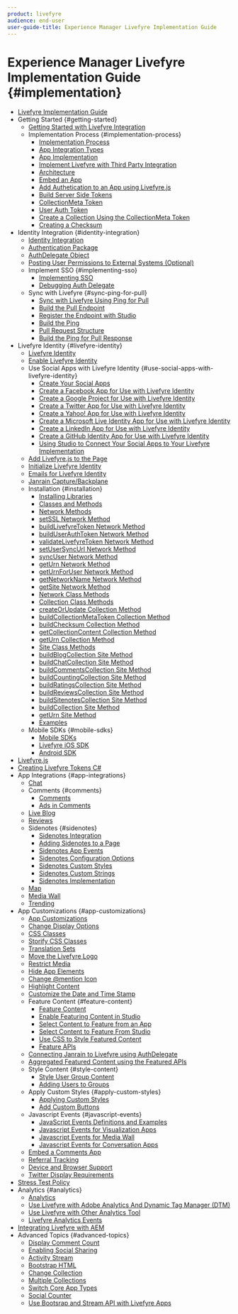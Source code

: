 ```yaml
---
product: livefyre
audience: end-user
user-guide-title: Experience Manager Livefyre Implementation Guide
---
```

 
# Experience Manager Livefyre Implementation Guide {#implementation}

+ [Livefyre Implementation Guide](home.md)
+ Getting Started {#getting-started}
  + [Getting Started with Livefyre Integration](c-getting-started/c-getting-started.md)
  + Implementation Process {#implementation-process}
    + [Implementation Process](c-getting-started/c-implementation-process/c-implementation-process.md)
    + [App Integration Types](c-getting-started/c-implementation-process/c-app-integration-types.md)
    + [App Implementation](c-getting-started/designer-app-implementation.md)
    + [Implement Livefyre with Third Party Integration](c-app-integrations/implement-livefyre-3rd-party.md)
    + [Architecture](c-getting-started/c-implementation-process/c-architecture.md)
    + [Embed an App](c-getting-started/c-implementation-process/c-using-livefyre.js-to-create-customize-and-use-apps-on-your-site.md) 
    + [Add Authetication to an App using Livefyre.js](c-getting-started/c-implementation-process/c-add-authetication-to-an-app-using-livefyre.js.md)
    + [Build Server Side Tokens](c-getting-started/c-implementation-process/c-build-server-side-tokens.md)
    + [CollectionMeta Token](c-getting-started/c-implementation-process/c-collectionmeta-tokent.md)
    + [User Auth Token](c-getting-started/c-implementation-process/c-user-auth-token.md)
    + [Create a Collection Using the CollectionMeta Token](t-create-a-collectionmeta-token.md)
    + [Creating a Checksum](c-creating-a-checksum.md)
+ Identity Integration {#identity-integration}
  + [Identity Integration](t-about-identity-integration/t-about-identity-integration.md)
  + [Authentication Package](t-about-identity-integration/c-authorization-package.md)
  + [AuthDelegate Object](t-about-identity-integration/c-building-an-auth-delegate.md)
  + [Posting User Permissions to External Systems (Optional)](t-about-identity-integration/c-posting-user-permissions-to-external-systems.md)
  + Implement SSO {#implementing-sso}
    + [Implementing SSO](t-about-identity-integration/c-implementing-sso/c-implementing-sso.md)
    + [Debugging Auth Delegate](t-about-identity-integration/c-implementing-sso/c-debugging-auth.md)
  + Sync with Livefyre {#sync-ping-for-pull}
    + [Sync with Livefyre Using Ping for Pull](t-about-identity-integration/t-sync-with-livefyre-using-ping-for-pull/t-sync-with-livefyre-using-ping-for-pull.md)
    + [Build the Pull Endpoint](t-about-identity-integration/t-sync-with-livefyre-using-ping-for-pull/t-build-the-pull-endpoint.md)
    + [Register the Endpoint with Studio](t-about-identity-integration/t-sync-with-livefyre-using-ping-for-pull/c-register-the-endpoint-with-studio.md)
    + [Build the Ping](t-about-identity-integration/t-sync-with-livefyre-using-ping-for-pull/t-build-the-ping.md)
    + [Pull Request Structure](t-about-identity-integration/t-sync-with-livefyre-using-ping-for-pull/t-pull-request-structure.md)
    + [Build the Ping for Pull Response](t-about-identity-integration/t-sync-with-livefyre-using-ping-for-pull/c-build-the-ping-for-pull-response.md)
+ Livefyre Identity {#livefyre-identity}
  + [Livefyre Identity](c-livefyre-identity-comp/c-livefyre-identity-comp.md)
  + [Enable Livefyre Identity](c-livefyre-identity-comp/t-enable-livefyre-identity.md)
  + Use Social Apps with Livefyre Identity {#use-social-apps-with-livefyre-identity}
    + [Create Your Social Apps](c-livefyre-identity-comp/t-create-your-social-apps.md)
    + [Create a Facebook App for Use with Livefyre Identity](c-livefyre-identity-comp/t-create-a-facebook-app-for-use-with-livefyre-identity.md)
    + [Create a Google Project for Use with Livefyre Identity](c-livefyre-identity-comp/t-create-a-google-project-for-use-with-livefyre-identity.md)
    + [Create a Twitter App for Use with Livefyre Identity](c-livefyre-identity-comp/t-create-a-twitter-app-for-use-with-livefyre-identity.md)
    + [Create a Yahoo! App for Use with Livefyre Identity](c-livefyre-identity-comp/t-create-a-yahoo-app-for-use-with-livefyre-identity.md)
    + [Create a Microsoft Live Identity App for Use with Livefyre Identity](c-livefyre-identity-comp/t-create-a-microsoft-live-id-app-for-use-with-livefyre-identity.md)
    + [Create a LinkedIn App for Use with Livefyre Identity](c-livefyre-identity-comp/t-create-a-linkedin-app-for-use-with-livefyre-identity.md)
    + [Create a GitHub Identity App for Use with Livefyre Identity](c-livefyre-identity-comp/c-create-a-github-identity.md)
    + [Using Studio to Connect Your Social Apps to Your Livefyre Implementation](c-livefyre-identity-comp/t-using-studio-to-connect-your-social-apps-to-your-livefyre-implementation.md)
  + [Add Livefyre.js to the Page](c-livefyre-identity-comp/t-add-livefyre.js-to-the-page.md)
  + [Initialize Livefyre Identity](c-livefyre-identity-comp/t-initialize-livefyre-identity.md)
  + [Emails for Livefyre Identity](c-livefyre-identity-comp/c-emails-for-livefyre-identity.md)
  + [Janrain Capture/Backplane](c-livefyre-identity-comp/c-janrain-capture-backplane-comp.md)
  + Installation {#installation}
    + [Installing Libraries](c-installing-libraries/c-installing-libraries.md)
    + [Classes and Methods](c-installing-libraries/c-methods-livefyre.md)
    + [Network Methods](c-installing-libraries/c-network-methods.md)
    + [setSSL Network Method](c-installing-libraries/r-setssl-method.md)
    + [buildLivefyreToken Network Method](c-installing-libraries/r-buildlivefyretoken-method.md)
    + [buildUserAuthToken Network Method](c-installing-libraries/r-builduserauthtoken-method.md)
    + [validateLivefyreToken Network Method](c-installing-libraries/c-validatelivefyretoken-network-method.md)
    + [setUserSyncUrl Network Method](c-installing-libraries/r-setusersyncurl-method.md)
    + [syncUser Network Method](c-installing-libraries/r-syncuser-method.md)
    + [getUrn Network Method](c-installing-libraries/r-geturn-method.md)
    + [getUrnForUser Network Method](c-installing-libraries/r-geturnforuser-method.md)
    + [getNetworkName Network Method](c-installing-libraries/r-getnetworkname-method.md)
    + [getSite Network Method](c-installing-libraries/r-getsite-method.md)
    + [Network Class Methods](c-installing-libraries/c-network-class-methods.md)
    + [Collection Class Methods](c-installing-libraries/c-collection-methods.md)
    + [createOrUpdate Collection Method](c-installing-libraries/r-createorupdate-collection-method.md)
    + [buildCollectionMetaToken Collection Method](c-installing-libraries/r-buildcollectionmetatoken-collection-method.md)
    + [buildChecksum Collection Method](c-installing-libraries/r-buildchecksum-collection-method.md)
    + [getCollectionContent Collection Method](c-installing-libraries/t-getcollectioncontent-collection-method.md)
    + [getUrn Collection Method](c-installing-libraries/r-geturn-collection-method.md)
    + [Site Class Methods](c-installing-libraries/c-site-methods.md)
    + [buildBlogCollection Site Method](c-installing-libraries/r-buildblogcollection-site-method.md)
    + [buildChatCollection Site Method](c-installing-libraries/r-buildchatcollection-site-method.md)
    + [buildCommentsCollection Site Method](c-installing-libraries/r-buildcommentscollection-site-method.md)
    + [buildCountingCollection Site Method](c-installing-libraries/r-buildcountingcollection-site-method.md)
    + [buildRatingsCollection Site Method](c-installing-libraries/r-buildratingscollection-site-method.md)
    + [buildReviewsCollection Site Method](c-installing-libraries/r-buildreviewscollection-site-method.md)
    + [buildSitenotesCollection Site Method](c-installing-libraries/r-buildsitenotescollection-site-method.md)
    + [buildCollection Site Method](c-installing-libraries/r-buildcollection-site-method.md)
    + [getUrn Site Method](c-installing-libraries/r-geturn-site-method.md)
    + [Examples](c-installing-libraries/c-libraries-examples.md)
  + Mobile SDKs {#mobile-sdks}
    + [Mobile SDKs](c-mobile-sdks/c-mobile-sdks.md)
    + [Livefyre iOS SDK](c-mobile-sdks/c-livefyre-ios-sdk.md)
    + [Android SDK](c-mobile-sdks/c-android-sdk.md)
+ [Livefyre.js](c-livefyre.js.md)
+ [Creating Livefyre Tokens C#](c-creating-livefyre-tokens-c-.md)
+ App Integrations {#app-integrations}
  + [Chat](c-app-integrations/c-app-integratios-chat.md)
  + Comments {#comments}
    + [Comments](c-app-integrations/c-comments-integration/c-comments-integration.md)
    + [Ads in Comments](c-app-integrations/c-comments-integration/c-ads-in-comments-integration.md)
  + [Live Blog](c-app-integrations/c-live-blog-integration.md)
  + [Reviews](c-app-integrations/c-reviews-integration.md)
  + Sidenotes {#sidenotes}
    + [Sidenotes Integration](c-app-integrations/c-sidenotes-integration/r-sidenotes-integration.md)
    + [Adding Sidenotes to a Page](c-app-integrations/c-sidenotes-integration/r-adding-sidenotes-to-a-page.md)
    + [Sidenotes App Events](c-app-integrations/c-sidenotes-integration/r-app-events.md)
    + [Sidenotes Configuration Options](c-app-integrations/c-sidenotes-integration/r-configuration-options.md)
    + [Sidenotes Custom Styles](c-app-integrations/c-sidenotes-integration/r-custom-styles.md)
    + [Sidenotes Custom Strings](c-app-integrations/c-sidenotes-integration/r-custom-strings.md)
    + [Sidenotes Implementation](c-app-integrations/c-sidenotes-integration/r-sidenotes-implementation.md)
  + [Map](c-app-integrations/c-map-integration.md)
  + [Media Wall](c-app-integrations/c-media-wall-integration.md)
  + [Trending](c-app-integrations/c-trending-integration.md)
+ App Customizations {#app-customizations}
  + [App Customizations](c-app-customizations/c-app-customizations.md)
  + [Change Display Options](c-app-customizations/c-change-display-options.md)
  + [CSS Classes](c-app-customizations/c-css-classes.md)
  + [Storify CSS Classes](c-app-customizations/c-storify-css-classes.md)
  + [Translation Sets](c-app-customizations/c-translation-sets.md)
  + [Move the Livefyre Logo](c-app-customizations/c-move-the-livefyre-logo.md)
  + [Restrict Media](c-app-customizations/c-restrict-media.md)
  + [Hide App Elements](c-app-customizations/c-hide-app-elements.md)
  + [Change @mention Icon](c-app-customizations/c-change-mention-icon.md)
  + [Highlight Content](c-app-customizations/c-highlight-content.md)
  + [Customize the Date and Time Stamp](c-app-customizations/c-date-time-stamp.md)
  + Feature Content {#feature-content}
    + [Feature Content](c-app-customizations/t-feature-content.md)
    + [Enable Featuring Content in Studio](c-app-customizations/t-enable-featuring-content-in-studio.md)
    + [Select Content to Feature from an App](c-app-customizations/t-select-content-to-feature.md)
    + [Select Content to Feature From Studio](c-app-customizations/t-select-content-to-feature-from-studio.md)
    + [Use CSS to Style Featured Content](c-app-customizations/c-use-css-to-style-featured-content.md)
    + [Feature APIs](c-app-customizations/c-feature-apis.md)
  + [Connecting Janrain to Livefyre using AuthDelegate](c-app-customizations/c-connecting-janrain-to-livefyre-using-authdelegate.md)
  + [Aggregated Featured Content using the Featured APIs](c-app-customizations/c-aggregated-featured-content-using-the-featured-apis.md)
  + Style Content {#style-content}
    + [Style User Group Content](c-app-customizations/c-style-user-group-content.md)
    + [Adding Users to Groups](c-app-customizations/c-adding-users-to-groups.md)
  + Apply Custom Styles {#apply-custom-styles}
    + [Applying Custom Styles](c-app-customizations/c-applying-custom-styles-.md)
    + [Add Custom Buttons](c-app-customizations/t-add-custom-buttons.md)
  + Javascript Events {#javascript-events}
    + [JavaScript Events Definitions and Examples](c-app-customizations/c-javascript-events.md)
    + [Javascript Events for Visualization Apps](c-app-customizations/c-javascript-events-for-visualization-apps.md)
    + [Javascript Events for Media Wall](c-app-customizations/c-javascript-events-media-wall.md)
    + [Javascript Events for Conversation Apps](c-app-customizations/c-javascript-events-for-conversation-apps.md)
  + [Embed a Comments App](c-app-customizations/c-embed-a-comments-app.md)
  + [Referral Tracking](c-app-customizations/c-referral-tracking.md)
  + [Device and Browser Support](c-app-customizations/c-device-and-browser-support.md)
  + [Twitter Display Requirements](c-app-customizations/c-twitter-display-requirements.md)
+ [Stress Test Policy](c-stress-test-policy.md)
+ Analytics {#analytics}
  + [Analytics](livefyre-analytics/livefyre-analytics.md)
  + [Use Livefyre with Adobe Analytics And Dynamic Tag Manager (DTM)](livefyre-analytics/c-use-livefyre-with-adobe-analytics.md)
  + [Use Livefyre with Other Analytics Tool](livefyre-analytics/c-livefyre-analytics.md)
  + [Livefyre Analytics Events](livefyre-analytics/c-livefyre-analytics-events.md)
+ [Integrating Livefyre with AEM](c-livefyre-aem-integration.md)
+ Advanced Topics {#advanced-topics}
    + [Display Comment Count](c-advanced-topics/t-display-comment-count.md)
    + [Enabling Social Sharing](c-advanced-topics/c-enabling-social-sharing.md)
    + [Activity Stream](c-advanced-topics/c-activity-stream.md)
    + [Bootstrap HTML](c-advanced-topics/c-bootstrap-html.md)
    + [Change Collection](c-advanced-topics/c-change-collection.md)
    + [Multiple Collections](c-advanced-topics/c-multiple-collections.md)
    + [Switch Core App Types](c-advanced-topics/c-switch-core-app-types.md)
    + [Social Counter](c-advanced-topics/c-social-counter.md)
    + [Use Bootsrap and Stream API with Livefyre Apps](c-advanced-topics/bootstrap-stream-api.md)
